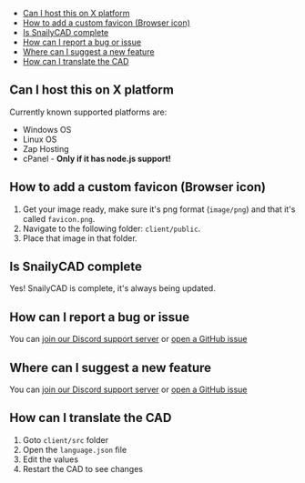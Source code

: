 - [Can I host this on X platform](#can-i-host-this-on-x-platform)
- [How to add a custom favicon (Browser icon)](#how-to-add-a-custom-favicon-browser-icon)
- [Is SnailyCAD complete](#is-snailycad-complete)
- [How can I report a bug or issue](#how-can-i-report-a-bug-or-issue)
- [Where can I suggest a new feature](#where-can-i-suggest-a-new-feature)
- [How can I translate the CAD](#how-can-i-translate-the-cad)

## Can I host this on X platform

Currently known supported platforms are:

- Windows OS
- Linux OS
- Zap Hosting
- cPanel - **Only if it has node.js support!**

## How to add a custom favicon (Browser icon)

1. Get your image ready, make sure it's png format (`image/png`) and that it's called `favicon.png`.
2. Navigate to the following folder: `client/public`.
3. Place that image in that folder.

## Is SnailyCAD complete

Yes! SnailyCAD is complete, it's always being updated.

## How can I report a bug or issue

You can [join our Discord support server](https://discord.gg/eGnrPqEH7U) or [open a GitHub issue](https://github.com/Dev-CasperTheGhost/snaily-cadv3/issues/new?assignees=Dev-CasperTheGhost&labels=&template=bug_report.md&title=%5BBug%5D)

## Where can I suggest a new feature

<!---
TODO: @Dev-CasperTheGhost add feature request template
-->

You can [join our Discord support server](https://discord.gg/eGnrPqEH7U) or [open a GitHub issue](https://github.com/Dev-CasperTheGhost/snaily-cadv3/issues/new)

## How can I translate the CAD

1. Goto `client/src` folder
2. Open the `language.json` file
3. Edit the values
4. Restart the CAD to see changes
